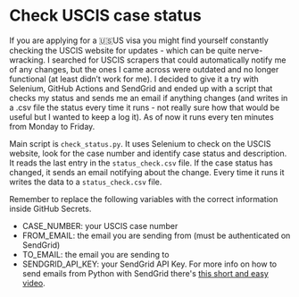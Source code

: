 # Check USCIS case status

If you are applying for a :us:US visa you might find yourself constantly checking the USCIS website for updates - which can be quite nerve-wracking.
I searched for USCIS scrapers that could automatically notify me of any changes, but the ones I came across were outdated and no longer functional (at least didn’t work for me). I decided to give it a try with Selenium, GitHub Actions and SendGrid and ended up with a script that checks my status and sends me an email if anything changes (and writes in a .csv file the status every time it runs - not really sure how that would be useful but I wanted to keep a log it). As of now it runs every ten minutes from Monday to Friday.

Main script is `check_status.py`. It uses Selenium to check on the USCIS website, look for the case number and identify case status and description.
It reads the last entry in the `status_check.csv` file. If the case status has changed, it sends an email notifying about the change.
Every time it runs it writes the data to a `status_check.csv` file.

Remember to replace the following variables with the correct information inside GitHub Secrets.

* CASE_NUMBER: your USCIS case number
* FROM_EMAIL: the email you are sending from (must be authenticated on SendGrid)
* TO_EMAIL: the email you are sending to
* SENDGRID_API_KEY: your SendGrid API Key. For more info on how to send emails from Python with SendGrid there's [this short and easy video](https://www.youtube.com/watch?v=xCCYmOeubRE).
